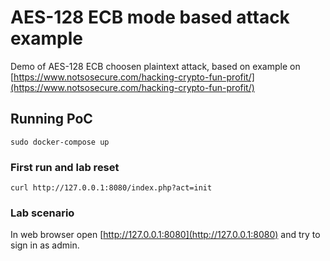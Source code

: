# AES-128 ECB mode based attack example

Demo of AES-128 ECB choosen plaintext attack, based on example on [https://www.notsosecure.com/hacking-crypto-fun-profit/](https://www.notsosecure.com/hacking-crypto-fun-profit/)


## Running PoC
``
sudo docker-compose up
``

### First run and lab reset
``
curl http://127.0.0.1:8080/index.php?act=init
``

### Lab scenario
In web browser open [http://127.0.0.1:8080](http://127.0.0.1:8080) and try to sign in as admin.